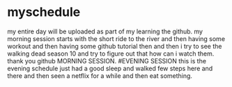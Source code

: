 # myschedule
my entire day will be uploaded as part of my learning the github.
my morning session starts with the short ride to the river and then having some workout and then having some github tutorial then and then i try to see the walking dead season 10 and try to figure out that how can i watch them.
thank you github
MORNING SESSION.
#EVENING SESSION
this is the evening schedule just had a good sleep and walked few steps here and there and then seen a netflix for a while 
and then eat something.
